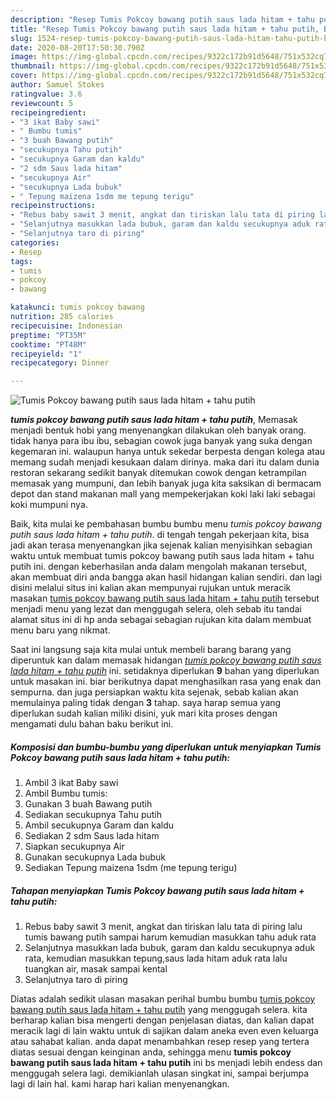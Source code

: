 ```yaml
---
description: "Resep Tumis Pokcoy bawang putih saus lada hitam + tahu putih, Bikin Ngiler"
title: "Resep Tumis Pokcoy bawang putih saus lada hitam + tahu putih, Bikin Ngiler"
slug: 1524-resep-tumis-pokcoy-bawang-putih-saus-lada-hitam-tahu-putih-bikin-ngiler
date: 2020-08-20T17:50:30.790Z
image: https://img-global.cpcdn.com/recipes/9322c172b91d5648/751x532cq70/tumis-pokcoy-bawang-putih-saus-lada-hitam-tahu-putih-foto-resep-utama.jpg
thumbnail: https://img-global.cpcdn.com/recipes/9322c172b91d5648/751x532cq70/tumis-pokcoy-bawang-putih-saus-lada-hitam-tahu-putih-foto-resep-utama.jpg
cover: https://img-global.cpcdn.com/recipes/9322c172b91d5648/751x532cq70/tumis-pokcoy-bawang-putih-saus-lada-hitam-tahu-putih-foto-resep-utama.jpg
author: Samuel Stokes
ratingvalue: 3.6
reviewcount: 5
recipeingredient:
- "3 ikat Baby sawi"
- " Bumbu tumis"
- "3 buah Bawang putih"
- "secukupnya Tahu putih"
- "secukupnya Garam dan kaldu"
- "2 sdm Saus lada hitam"
- "secukupnya Air"
- "secukupnya Lada bubuk"
- " Tepung maizena 1sdm me tepung terigu"
recipeinstructions:
- "Rebus baby sawit 3 menit, angkat dan tiriskan lalu tata di piring lalu tumis bawang putih sampai harum kemudian masukkan tahu aduk rata"
- "Selanjutnya masukkan lada bubuk, garam dan kaldu secukupnya aduk rata, kemudian masukkan tepung,saus lada hitam aduk rata lalu tuangkan air, masak sampai kental"
- "Selanjutnya taro di piring"
categories:
- Resep
tags:
- tumis
- pokcoy
- bawang

katakunci: tumis pokcoy bawang 
nutrition: 285 calories
recipecuisine: Indonesian
preptime: "PT35M"
cooktime: "PT48M"
recipeyield: "1"
recipecategory: Dinner

---
```



![Tumis Pokcoy bawang putih saus lada hitam + tahu putih](https://img-global.cpcdn.com/recipes/9322c172b91d5648/751x532cq70/tumis-pokcoy-bawang-putih-saus-lada-hitam-tahu-putih-foto-resep-utama.jpg)

<b><i>tumis pokcoy bawang putih saus lada hitam + tahu putih</i></b>, Memasak menjadi bentuk hobi yang menyenangkan dilakukan oleh banyak orang. tidak hanya para ibu ibu, sebagian cowok juga banyak yang suka dengan kegemaran ini. walaupun hanya untuk sekedar berpesta dengan kolega atau memang sudah menjadi kesukaan dalam dirinya. maka dari itu dalam dunia restoran sekarang sedikit banyak ditemukan cowok dengan ketrampilan memasak yang mumpuni, dan lebih banyak juga kita saksikan di bermacam depot dan stand makanan mall yang mempekerjakan koki laki laki sebagai koki mumpuni nya.

Baik, kita mulai ke pembahasan bumbu bumbu menu <i>tumis pokcoy bawang putih saus lada hitam + tahu putih</i>. di tengah tengah pekerjaan kita, bisa jadi akan terasa menyenangkan jika sejenak kalian menyisihkan sebagian waktu untuk membuat tumis pokcoy bawang putih saus lada hitam + tahu putih ini. dengan keberhasilan anda dalam mengolah makanan tersebut, akan membuat diri anda bangga akan hasil hidangan kalian sendiri. dan lagi disini melalui situs ini kalian akan mempunyai rujukan untuk meracik masakan <u>tumis pokcoy bawang putih saus lada hitam + tahu putih</u> tersebut menjadi menu yang lezat dan menggugah selera, oleh sebab itu tandai alamat situs ini di hp anda sebagai sebagian rujukan kita dalam membuat menu baru yang nikmat.




Saat ini langsung saja kita mulai untuk membeli barang barang yang diperuntuk kan dalam memasak hidangan <u><i>tumis pokcoy bawang putih saus lada hitam + tahu putih</i></u> ini. setidaknya diperlukan <b>9</b> bahan yang diperlukan untuk masakan ini. biar berikutnya dapat menghasilkan rasa yang enak dan sempurna. dan juga persiapkan waktu kita sejenak, sebab kalian akan memulainya paling tidak dengan <b>3</b> tahap. saya harap semua yang diperlukan sudah kalian miliki disini, yuk mari kita proses dengan mengamati dulu bahan baku berikut ini.

<!--inarticleads1-->

##### Komposisi dan bumbu-bumbu yang diperlukan untuk menyiapkan Tumis Pokcoy bawang putih saus lada hitam + tahu putih:

1. Ambil 3 ikat Baby sawi
1. Ambil  Bumbu tumis:
1. Gunakan 3 buah Bawang putih
1. Sediakan secukupnya Tahu putih
1. Ambil secukupnya Garam dan kaldu
1. Sediakan 2 sdm Saus lada hitam
1. Siapkan secukupnya Air
1. Gunakan secukupnya Lada bubuk
1. Sediakan  Tepung maizena 1sdm (me tepung terigu)




<!--inarticleads2-->

##### Tahapan menyiapkan Tumis Pokcoy bawang putih saus lada hitam + tahu putih:

1. Rebus baby sawit 3 menit, angkat dan tiriskan lalu tata di piring lalu tumis bawang putih sampai harum kemudian masukkan tahu aduk rata
1. Selanjutnya masukkan lada bubuk, garam dan kaldu secukupnya aduk rata, kemudian masukkan tepung,saus lada hitam aduk rata lalu tuangkan air, masak sampai kental
1. Selanjutnya taro di piring




Diatas adalah sedikit ulasan masakan perihal bumbu bumbu <u>tumis pokcoy bawang putih saus lada hitam + tahu putih</u> yang menggugah selera. kita berharap kalian bisa mengerti dengan penjelasan diatas, dan kalian dapat meracik lagi di lain waktu untuk di sajikan dalam aneka even even keluarga atau sahabat kalian. anda dapat menambahkan resep resep yang tertera diatas sesuai dengan keinginan anda, sehingga menu <b>tumis pokcoy bawang putih saus lada hitam + tahu putih</b> ini bs menjadi lebih endess dan menggugah selera lagi. demikianlah ulasan singkat ini, sampai berjumpa lagi di lain hal. kami harap hari kalian menyenangkan.
